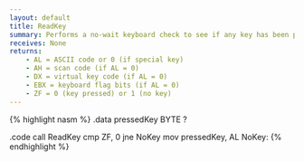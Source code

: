 ```yaml
---
layout: default
title: ReadKey
summary: Performs a no-wait keyboard check to see if any key has been pressed.
receives: None
returns: 
    - AL = ASCII code or 0 (if special key)
    - AH = scan code (if AL = 0)
    - DX = virtual key code (if AL = 0)
    - EBX = keyboard flag bits (if AL = 0)
    - ZF = 0 (key pressed) or 1 (no key)
---
```

{% highlight nasm %}
.data
pressedKey BYTE ?

.code
    call ReadKey
    cmp ZF, 0
    jne NoKey
    mov pressedKey, AL
NoKey:
{% endhighlight %}